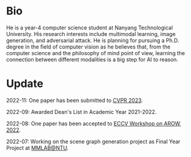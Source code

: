 # Bio

He is a year-4 computer science student at Nanyang Technological University. His research interests include multimodal learning, image generation, and adversarial attack. He is planning for pursuing a Ph.D. degree in the field of computer vision as he believes that, from the computer science and the philosophy of mind point of view, learning the connection between different modalities is a big step for AI to reason.

# Update
2022-11: One paper has been submitted to [CVPR 2023](https://cvpr2023.thecvf.com/).

2022-09: Awarded Dean's List in Academic Year 2021-2022.

2022-08: One paper has been accepted to [ECCV Workshop on AROW, 2022](https://eccv22-arow.github.io/).

2022-07: Working on the scene graph generation project as Final Year Project at [MMLAB@NTU](https://www.mmlab-ntu.com/).